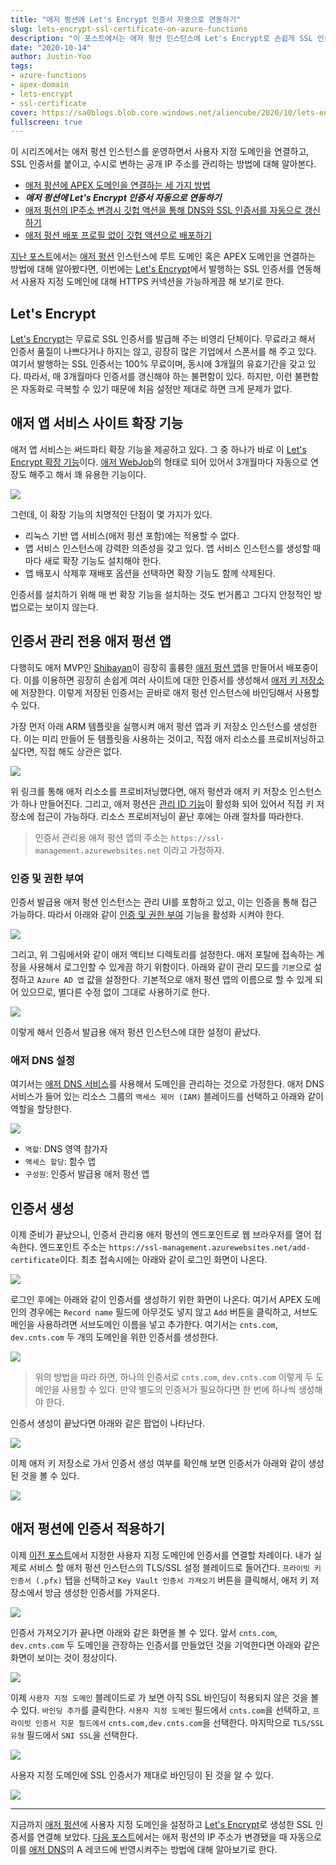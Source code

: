 ```yaml
---
title: "애저 펑션에 Let's Encrypt 인증서 자동으로 연동하기"
slug: lets-encrypt-ssl-certificate-on-azure-functions
description: "이 포스트에서는 애저 펑션 인스턴스에 Let's Encrypt로 손쉽게 SSL 인증서를 생성하고 이를 연결하는 방법에 대해 논의해 봅니다."
date: "2020-10-14"
author: Justin-Yoo
tags:
- azure-functions
- apex-domain
- lets-encrypt
- ssl-certificate
cover: https://sa0blogs.blob.core.windows.net/aliencube/2020/10/lets-encrypt-ssl-certificate-on-azure-functions-00.png
fullscreen: true
---
```


이 시리즈에서는 애저 펑션 인스턴스를 운영하면서 사용자 지정 도메인을 연결하고, SSL 인증서를 붙이고, 수시로 변하는 공개 IP 주소를 관리하는 방법에 대해 알아본다.

* [애저 펑션에 APEX 도메인을 연결하는 세 가지 방법][post 1]
* ***애저 펑션에 Let's Encrypt 인증서 자동으로 연동하기***
* [애저 펑션의 IP주소 변경시 깃헙 액션을 통해 DNS와 SSL 인증서를 자동으로 갱신하기][post 3]
* [애저 펑션 배포 프로필 없이 깃헙 액션으로 배포하기][post 4]

[지난 포스트][post 1]에서는 [애저 펑션][az func] 인스턴스에 루트 도메인 혹은 APEX 도메인을 연결하는 방법에 대해 알아봤다면, 이번에는 [Let's Encrypt][letsencrypt]에서 발행하는 SSL 인증서를 연동해서 사용자 지정 도메인에 대해 HTTPS 커넥션을 가능하게끔 해 보기로 한다.


## Let's Encrypt ##

[Let's Encrypt][letsencrypt]는 무료로 SSL 인증서를 발급해 주는 비영리 단체이다. 무료라고 해서 인증서 품질이 나쁘다거나 하지는 않고, 굉장히 많은 기업에서 스폰서를 해 주고 있다. 여기서 발행하는 SSL 인증서는 100% 무료이며, 동시에 3개월의 유효기간을 갖고 있다. 따라서, 매 3개월마다 인증서를 갱신해야 하는 불편함이 있다. 하지만, 이런 불편함은 자동화로 극복할 수 있기 때문에 처음 설정만 제대로 하면 크게 문제가 없다.


## 애저 앱 서비스 사이트 확장 기능 ##

애저 앱 서비스는 써드파티 확장 기능을 제공하고 있다. 그 중 하나가 바로 이 [Let's Encrypt 확장 기능][gh site extension]이다. [애저 WebJob][az webjob]의 형태로 되어 있어서 3개월마다 자동으로 연장도 해주고 해서 꽤 유용한 기능이다.

![][image-01]

그런데, 이 확장 기능의 치명적인 단점이 몇 가지가 있다.

* 리눅스 기반 앱 서비스(애저 펑션 포함)에는 적용할 수 없다.
* 앱 서비스 인스턴스에 강력한 의존성을 갖고 있다. 앱 서비스 인스턴스를 생성할 때 마다 새로 확장 기능도 설치해야 한다.
* 앱 배포시 삭제후 재배포 옵션을 선택하면 확장 기능도 함께 삭제된다.

인증서를 설치하기 위해 매 번 확장 기능을 설치하는 것도 번거롭고 그다지 안정적인 방법으로는 보이지 않는다.


## 인증서 관리 전용 애저 펑션 앱 ##

다행히도 애저 MVP인 [Shibayan][tw shibayan]이 굉장히 훌륭한 [애저 펑션 앱][gh acmebot keyvault]을 만들어서 배포중이다. 이를 이용하면 굉장히 손쉽게 여러 사이트에 대한 인증서를 생성해서 [애저 키 저장소][az kv]에 저장한다. 이렇게 저장된 인증서는 곧바로 애저 펑션 인스턴스에 바인딩해서 사용할 수 있다.

가장 먼저 아래 ARM 템플릿을 실행시켜 애저 펑션 앱과 키 저장소 인스턴스를 생성한다. 이는 미리 만들어 둔 템플릿을 사용하는 것이고, 직접 애저 리소스를 프로비저닝하고 싶다면, 직접 해도 상관은 없다.

[![](https://aka.ms/deploytoazurebutton)](https://portal.azure.com/#create/Microsoft.Template/uri/https%3A%2F%2Fraw.githubusercontent.com%2Fshibayan%2Fkeyvault-acmebot%2Fmaster%2Fazuredeploy.json)

위 링크를 통해 애저 리소소를 프로비저닝했다면, 애저 펑션과 애저 키 저장소 인스턴스가 하나 만들어진다. 그리고, 애저 펑션은 [관리 ID 기능][az func mi]이 활성화 되어 있어서 직접 키 저장소에 접근이 가능하다. 리소스 프로비저닝이 끝난 후에는 아래 절차를 따라한다.

> 인증서 관리용 애저 펑션 앱의 주소는 `https://ssl-management.azurewebsites.net` 이라고 가정하자.


### 인증 및 권한 부여 ###

인증서 발급용 애저 펑션 인스턴스는 관리 UI를 포함하고 있고, 이는 인증을 통해 접근 가능하다. 따라서 아래와 같이 [인증 및 권한 부여][az func auth] 기능을 활성화 시켜야 한다.

![][image-02]

그리고, 위 그림에서와 같이 애저 액티브 디렉토리를 설정한다. 애저 포탈에 접속하는 계정을 사용해서 로그인할 수 있게끔 하기 위함이다. 아래와 같이 관리 모드를 `기본`으로 설정하고 `Azure AD 앱` 값을 설정한다. 기본적으로 애저 펑션 앱의 이름으로 할 수 있게 되어 있으므로, 별다른 수정 없이 그대로 사용하기로 한다.

![][image-03]

이렇게 해서 인증서 발급용 애저 펑션 인스턴스에 대한 설정이 끝났다.


### 애저 DNS 설정 ###

여기서는 [애저 DNS 서비스][az dns]를 사용해서 도메인을 관리하는 것으로 가정한다. 애저 DNS 서비스가 들어 있는 리소스 그룹의 `액세스 제어 (IAM)` 블레이드를 선택하고 아래와 같이 역할을 할당한다.

![][image-04]

* `역할`: DNS 영역 참가자
* `액세스 할당`: 함수 앱
* `구성원`: 인증서 발급용 애저 펑션 앱


## 인증서 생성 ##

이제 준비가 끝났으니, 인증서 관리용 애저 펑션의 엔드포인트로 웹 브라우저를 열어 접속한다. 엔드포인트 주소는 `https://ssl-management.azurewebsites.net/add-certificate`이다. 최초 접속시에는 아래와 같이 로그인 화면이 나온다.

![][image-05]

로그인 후에는 아래와 같이 인증서를 생성하기 위한 화면이 나온다. 여기서 APEX 도메인의 경우에는 `Record name` 필드에 아무것도 넣지 않고 `Add` 버튼을 클릭하고, 서브도메인을 사용하려면 서브도메인 이름을 넣고 추가한다. 여기서는 `cnts.com`, `dev.cnts.com` 두 개의 도메인을 위한 인증서를 생성한다.

![][image-06]

> 위의 방법을 따라 하면, 하나의 인증서로 `cnts.com`, `dev.cnts.com` 이렇게 두 도메인을 사용할 수 있다. 만약 별도의 인증서가 필요하다면 한 번에 하나씩 생성해야 한다.

인증서 생성이 끝났다면 아래와 같은 팝업이 나타난다.

![][image-07]

이제 애저 키 저장소로 가서 인증서 생성 여부를 확인해 보면 인증서가 아래와 같이 생성된 것을 볼 수 있다.

![][image-08]


## 애저 펑션에 인증서 적용하기 ##

이제 [이전 포스트][post 1]에서 지정한 사용자 지정 도메인에 인증서를 연결할 차례이다. 내가 실제로 서비스 할 애저 펑션 인스턴스의 TLS/SSL 설정 블레이드로 들어간다. `프라이빗 키 인증서 (.pfx)` 탭을 선택하고 `Key Vault 인증서 가져오기` 버튼을 클릭해서, 애저 키 저장소에서 방금 생성한 인증서를 가져온다.

![][image-09]

인증서 가져오기가 끝나면 아래와 같은 화면을 볼 수 있다. 앞서 `cnts.com`, `dev.cnts.com` 두 도메인을 관장하는 인증서를 만들었던 것을 기억한다면 아래와 같은 화면이 보이는 것이 정상이다.

![][image-10]

이제 `사용자 지정 도메인` 블레이드로 가 보면 아직 SSL 바인딩이 적용되지 않은 것을 볼 수 있다. `바인딩 추가`를 클릭한다. `사용자 지정 도메인` 필드에서 `cnts.com`을 선택하고, `프라이빗 인증서 지문 필드에서` `cnts.com,dev.cnts.com`을 선택한다. 마지막으로 `TLS/SSL 유형` 필드에서 `SNI SSL`을 선택한다.

![][image-11]

사용자 지정 도메인에 SSL 인증서가 제대로 바인딩이 된 것을 알 수 있다.

![][image-12]

---

지금까지 [애저 펑션][az func]에 사용자 지정 도메인을 설정하고 [Let's Encrypt][letsencrypt]로 생성한 SSL 인증서를 연결해 보았다. [다음 포스트][post 3]에서는 애저 펑션의 IP 주소가 변경됐을 때 자동으로 이를 [애저 DNS][az dns]의 A 레코드에 반영시켜주는 방법에 대해 알아보기로 한다.


[image-01]: https://sa0blogs.blob.core.windows.net/aliencube/2020/10/lets-encrypt-ssl-certificate-on-azure-functions-01-ko.png
[image-02]: https://sa0blogs.blob.core.windows.net/aliencube/2020/10/lets-encrypt-ssl-certificate-on-azure-functions-02-ko.png
[image-03]: https://sa0blogs.blob.core.windows.net/aliencube/2020/10/lets-encrypt-ssl-certificate-on-azure-functions-03-ko.png
[image-04]: https://sa0blogs.blob.core.windows.net/aliencube/2020/10/lets-encrypt-ssl-certificate-on-azure-functions-04-ko.png
[image-05]: https://sa0blogs.blob.core.windows.net/aliencube/2020/10/lets-encrypt-ssl-certificate-on-azure-functions-05-ko.png
[image-06]: https://sa0blogs.blob.core.windows.net/aliencube/2020/10/lets-encrypt-ssl-certificate-on-azure-functions-06-ko.png
[image-07]: https://sa0blogs.blob.core.windows.net/aliencube/2020/10/lets-encrypt-ssl-certificate-on-azure-functions-07-ko.png
[image-08]: https://sa0blogs.blob.core.windows.net/aliencube/2020/10/lets-encrypt-ssl-certificate-on-azure-functions-08-ko.png
[image-09]: https://sa0blogs.blob.core.windows.net/aliencube/2020/10/lets-encrypt-ssl-certificate-on-azure-functions-09-ko.png
[image-10]: https://sa0blogs.blob.core.windows.net/aliencube/2020/10/lets-encrypt-ssl-certificate-on-azure-functions-10-ko.png
[image-11]: https://sa0blogs.blob.core.windows.net/aliencube/2020/10/lets-encrypt-ssl-certificate-on-azure-functions-11-ko.png
[image-12]: https://sa0blogs.blob.core.windows.net/aliencube/2020/10/lets-encrypt-ssl-certificate-on-azure-functions-12-ko.png

[post 1]: /ko/2020/10/07/3-ways-mapping-apex-domains-to-azure-functions/
[post 2]: /ko/2020/10/14/lets-encrypt-ssl-certificate-on-azure-functions/
[post 3]: /ko/2020/10/28/updating-azure-dns-and-ssl-certificate-on-azure-functions-via-github-actions/
[post 4]: /ko/2020/11/05/deploying-azure-functions-via-github-actions-without-publish-profile/

[az func]: https://docs.microsoft.com/ko-kr/azure/azure-functions/functions-overview?WT.mc_id=aliencubeorg-blog-juyoo
[az func mi]: https://docs.microsoft.com/ko-kr/azure/app-service/overview-managed-identity?tabs=dotnet&WT.mc_id=aliencubeorg-blog-juyoo
[az func auth]: https://docs.microsoft.com/ko-kr/azure/app-service/overview-authentication-authorization?WT.mc_id=aliencubeorg-blog-juyoo

[az webjob]: https://docs.microsoft.com/ko-kr/azure/app-service/webjobs-create?WT.mc_id=aliencubeorg-blog-juyoo
[az kv]: https://docs.microsoft.com/ko-kr/azure/key-vault/general/overview?WT.mc_id=aliencubeorg-blog-juyoo
[az dns]: https://docs.microsoft.com/ko-kr/azure/dns/dns-overview?WT.mc_id=aliencubeorg-blog-juyoo

[gh site extension]: https://github.com/sjkp/letsencrypt-siteextension
[gh acmebot keyvault]: https://github.com/shibayan/keyvault-acmebot

[letsencrypt]: https://letsencrypt.org/

[tw shibayan]: https://twitter.com/shibayan
